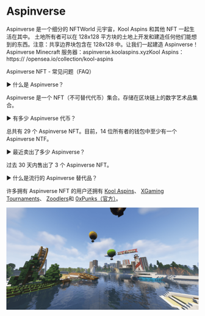 # Aspinverse

Aspinverse 是一个细分的 NFTWorld 元宇宙，Kool Aspins 和其他 NFT 一起生活在其中。 土地所有者可以在 128x128 平方块的土地上开发和建造任何他们能想到的东西。注意：共享边界块包含在 128x128 中。让我们一起建造 Aspinverse！Aspinverse Minecraft 服务器：aspinverse.koolaspins.xyzKool Aspins：https:// /opensea.io/collection/kool-aspins

Aspinverse NFT - 常见问题（FAQ）

▶ 什么是 Aspinverse？

Aspinverse 是一个 NFT（不可替代代币）集合。存储在区块链上的数字艺术品集合。

▶ 有多少 Aspinverse 代币？

总共有 29 个 Aspinverse NFT。目前，14 位所有者的钱包中至少有一个 Aspinverse NTF。

▶ 最近卖出了多少 Aspinverse？

过去 30 天内售出了 3 个 Aspinverse NFT。

▶ 什么是流行的 Aspinverse 替代品？

许多拥有 Aspinverse NFT 的用户还拥有 [Kool Aspins](https://www.nft-stats.com/collection/kool-aspins)、 [XGaming Tournaments](https://www.nft-stats.com/collection/xgamingtour)、 [Zoodlers](https://www.nft-stats.com/collection/zoodlers)和 [0xPunks（官方）](https://www.nft-stats.com/collection/0xpunks-official)。

![unnamed](unnamed.png)



